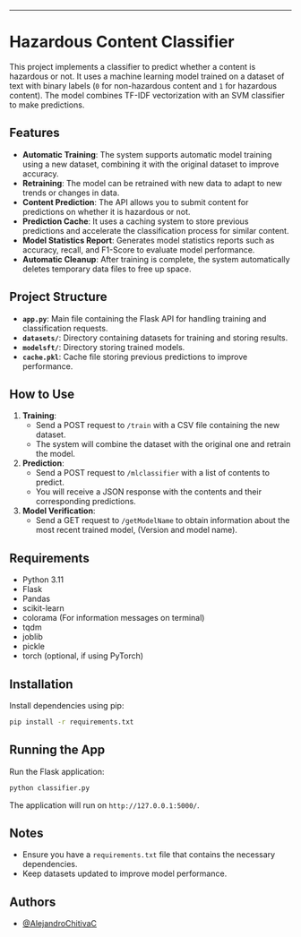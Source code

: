 ---

# Hazardous Content Classifier

This project implements a classifier to predict whether a content is hazardous or not. It uses a machine learning model trained on a dataset of text with binary labels (`0` for non-hazardous content and `1` for hazardous content). The model combines TF-IDF vectorization with an SVM classifier to make predictions.

## Features

- **Automatic Training**: The system supports automatic model training using a new dataset, combining it with the original dataset to improve accuracy.
- **Retraining**: The model can be retrained with new data to adapt to new trends or changes in data.
- **Content Prediction**: The API allows you to submit content for predictions on whether it is hazardous or not.
- **Prediction Cache**: It uses a caching system to store previous predictions and accelerate the classification process for similar content.
- **Model Statistics Report**: Generates model statistics reports such as accuracy, recall, and F1-Score to evaluate model performance.
- **Automatic Cleanup**: After training is complete, the system automatically deletes temporary data files to free up space.

## Project Structure

- **`app.py`**: Main file containing the Flask API for handling training and classification requests.
- **`datasets/`**: Directory containing datasets for training and storing results.
- **`modelsft/`**: Directory storing trained models.
- **`cache.pkl`**: Cache file storing previous predictions to improve performance.

## How to Use

1. **Training**:
    - Send a POST request to `/train` with a CSV file containing the new dataset.
    - The system will combine the dataset with the original one and retrain the model.
2. **Prediction**:
    - Send a POST request to `/mlclassifier` with a list of contents to predict.
    - You will receive a JSON response with the contents and their corresponding predictions.
3. **Model Verification**:
    - Send a GET request to `/getModelName` to obtain information about the most recent trained model, (Version and model name).

## Requirements

- Python 3.11
- Flask
- Pandas
- scikit-learn
- colorama (For information messages on terminal)
- tqdm
- joblib
- pickle
- torch (optional, if using PyTorch)

## Installation

Install dependencies using pip:

```bash
pip install -r requirements.txt
```

## Running the App

Run the Flask application:

```bash
python classifier.py
```

The application will run on `http://127.0.0.1:5000/`.

## Notes

- Ensure you have a `requirements.txt` file that contains the necessary dependencies.
- Keep datasets updated to improve model performance.




## Authors

- [@AlejandroChitivaC](https://www.github.com/AlejandroChitivaC)

